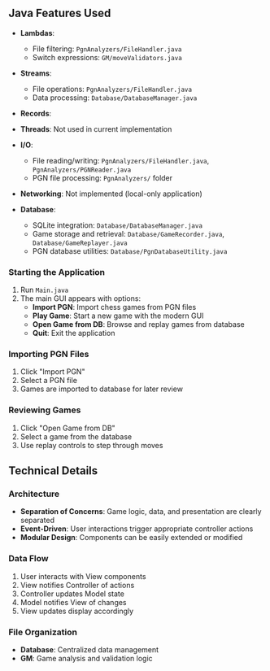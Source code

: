 ## Java Features Used

- **Lambdas**: 
  - File filtering: `PgnAnalyzers/FileHandler.java`
  - Switch expressions: `GM/moveValidators.java`

- **Streams**: 
  - File operations: `PgnAnalyzers/FileHandler.java`
  - Data processing: `Database/DatabaseManager.java`

- **Records**:
- **Threads**:  Not used in current implementation

- **I/O**: 
  - File reading/writing: `PgnAnalyzers/FileHandler.java`, `PgnAnalyzers/PGNReader.java`
  - PGN file processing: `PgnAnalyzers/` folder
    
- **Networking**: Not implemented (local-only application)

- **Database**: 
  - SQLite integration: `Database/DatabaseManager.java`
  - Game storage and retrieval: `Database/GameRecorder.java`, `Database/GameReplayer.java`
  - PGN database utilities: `Database/PgnDatabaseUtility.java`


### Starting the Application
1. Run `Main.java`
2. The main GUI appears with options:
   - **Import PGN**: Import chess games from PGN files
   - **Play Game**: Start a new game with the modern GUI
   - **Open Game from DB**: Browse and replay games from database
   - **Quit**: Exit the application

### Importing PGN Files
1. Click "Import PGN"
2. Select a PGN file
3. Games are imported to database for later review

### Reviewing Games
1. Click "Open Game from DB"
2. Select a game from the database
3. Use replay controls to step through moves

## Technical Details

### Architecture
- **Separation of Concerns**: Game logic, data, and presentation are clearly separated
- **Event-Driven**: User interactions trigger appropriate controller actions
- **Modular Design**: Components can be easily extended or modified

### Data Flow
1. User interacts with View components
2. View notifies Controller of actions
3. Controller updates Model state
4. Model notifies View of changes
5. View updates display accordingly

### File Organization
- **Database**: Centralized data management
- **GM**: Game analysis and validation logic
